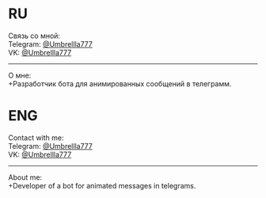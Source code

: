 
# RU<br/>
Связь со мной: <br/>
Telegram: [@Umbrellla777](https://t.me/Umbrellla777) <br/>
VK:       [@Umbrellla777](https://vk.com/umbrellla777) <br/>
***
О мне: <br/>
+Разработчик бота для анимированных сообщений в телеграмм. <br/>
# ENG <br/>
Contact with me: <br/>
Telegram: [@Umbrellla777](https://t.me/Umbrellla777) <br/>
VK:       [@Umbrellla777](https://vk.com/umbrellla777) <br/>
***
About me: <br/>
+Developer of a bot for animated messages in telegrams. <br/>
